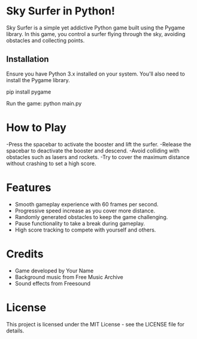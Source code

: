 # Sky Surfer in Python!



Sky Surfer is a simple yet addictive Python game built using the Pygame library. In this game, you control a surfer flying through the sky, avoiding obstacles and collecting points.

## Installation

Ensure you have Python 3.x installed on your system. You'll also need to install the Pygame library.


pip install pygame

Run the game:
python main.py

# How to Play

-Press the spacebar to activate the booster and lift the surfer. 
-Release the spacebar to deactivate the booster and descend. 
-Avoid colliding with obstacles such as lasers and rockets. 
-Try to cover the maximum distance without crashing to set a high score.

# Features

- Smooth gameplay experience with 60 frames per second.
- Progressive speed increase as you cover more distance.
- Randomly generated obstacles to keep the game challenging.
- Pause functionality to take a break during gameplay.
- High score tracking to compete with yourself and others.

# Credits

- Game developed by Your Name
- Background music from Free Music Archive
- Sound effects from Freesound

# License

This project is licensed under the MIT License - see the LICENSE file for details.



